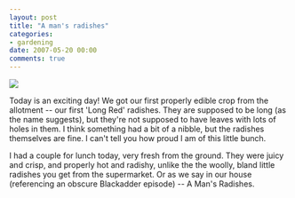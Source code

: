 ```yaml
---
layout: post
title: "A man's radishes"
categories:
- gardening
date: 2007-05-20 00:00
comments: true
---
```


<p class="img-shadow"><img src="http://www.rousette.org.uk/ee/images/uploads/radishes.jpg" /></p>

<p>Today is an exciting day! We got our first properly edible crop from the allotment -- our first 'Long Red' radishes. They are supposed to be long (as the name suggests), but they're not supposed to have leaves with lots of holes in them. I think something had a bit of a nibble, but the radishes themselves are fine. I can't tell you how proud I am of this little bunch.</p>

<p>I had a couple for lunch today, very fresh from the ground. They were juicy and crisp, and properly hot and radishy, unlike the the woolly, bland little radishes you get from the supermarket. Or as we say in our house (referencing an obscure Blackadder episode) -- A Man's Radishes.</p>


